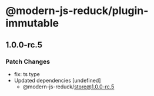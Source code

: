 # @modern-js-reduck/plugin-immutable

## 1.0.0-rc.5
### Patch Changes

- fix: ts type
- Updated dependencies [undefined]
  - @modern-js-reduck/store@1.0.0-rc.5
